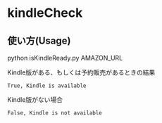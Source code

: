 # kindleCheck
## 使い方(Usage)
python isKindleReady.py AMAZON_URL

Kindle版がある、もしくは予約販売があるときの結果
```
True, Kindle is available
```

Kindle版がない場合
```
False, Kindle is not available
```
